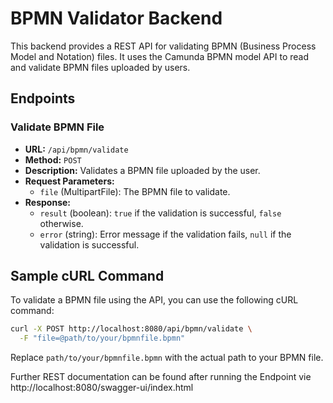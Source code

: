 # BPMN Validator Backend

This backend provides a REST API for validating BPMN (Business Process Model and Notation) files. It uses the Camunda BPMN model API to read and validate BPMN files uploaded by users.

## Endpoints

### Validate BPMN File

- **URL:** `/api/bpmn/validate`
- **Method:** `POST`
- **Description:** Validates a BPMN file uploaded by the user.
- **Request Parameters:**
  - `file` (MultipartFile): The BPMN file to validate.
- **Response:**
  - `result` (boolean): `true` if the validation is successful, `false` otherwise.
  - `error` (string): Error message if the validation fails, `null` if the validation is successful.

## Sample cURL Command

To validate a BPMN file using the API, you can use the following cURL command:

```sh
curl -X POST http://localhost:8080/api/bpmn/validate \
  -F "file=@path/to/your/bpmnfile.bpmn"
```

Replace `path/to/your/bpmnfile.bpmn` with the actual path to your BPMN file.

Further REST documentation can be found after running the Endpoint vie http://localhost:8080/swagger-ui/index.html 

